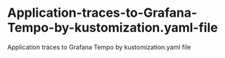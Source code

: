 # Application-traces-to-Grafana-Tempo-by-kustomization.yaml-file
Application traces to Grafana Tempo by  kustomization.yaml file
